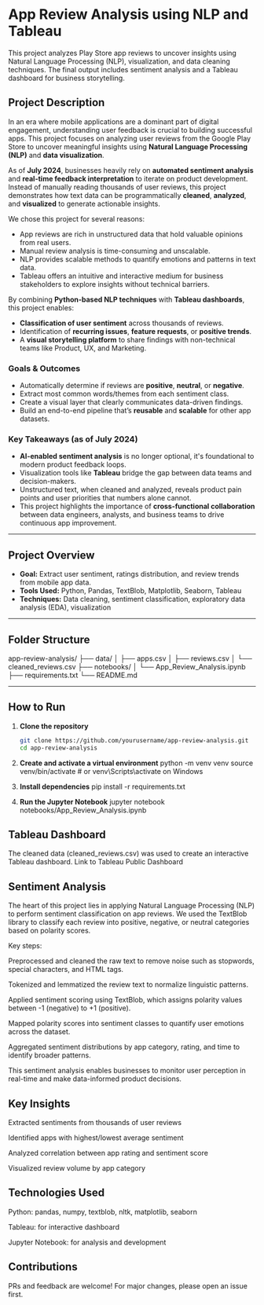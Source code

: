 # App Review Analysis using NLP and Tableau

This project analyzes Play Store app reviews to uncover insights using Natural Language Processing (NLP), visualization, and data cleaning techniques. The final output includes sentiment analysis and a Tableau dashboard for business storytelling.

## Project Description

In an era where mobile applications are a dominant part of digital engagement, understanding user feedback is crucial to building successful apps. This project focuses on analyzing user reviews from the Google Play Store to uncover meaningful insights using **Natural Language Processing (NLP)** and **data visualization**.

As of **July 2024**, businesses heavily rely on **automated sentiment analysis** and **real-time feedback interpretation** to iterate on product development. Instead of manually reading thousands of user reviews, this project demonstrates how text data can be programmatically **cleaned**, **analyzed**, and **visualized** to generate actionable insights.

We chose this project for several reasons:
- App reviews are rich in unstructured data that hold valuable opinions from real users.
- Manual review analysis is time-consuming and unscalable.
- NLP provides scalable methods to quantify emotions and patterns in text data.
- Tableau offers an intuitive and interactive medium for business stakeholders to explore insights without technical barriers.

By combining **Python-based NLP techniques** with **Tableau dashboards**, this project enables:
- **Classification of user sentiment** across thousands of reviews.
- Identification of **recurring issues**, **feature requests**, or **positive trends**.
- A **visual storytelling platform** to share findings with non-technical teams like Product, UX, and Marketing.

### Goals & Outcomes
- Automatically determine if reviews are **positive**, **neutral**, or **negative**.
- Extract most common words/themes from each sentiment class.
- Create a visual layer that clearly communicates data-driven findings.
- Build an end-to-end pipeline that’s **reusable** and **scalable** for other app datasets.

### Key Takeaways (as of July 2024)
- **AI-enabled sentiment analysis** is no longer optional, it's foundational to modern product feedback loops.
- Visualization tools like **Tableau** bridge the gap between data teams and decision-makers.
- Unstructured text, when cleaned and analyzed, reveals product pain points and user priorities that numbers alone cannot.
- This project highlights the importance of **cross-functional collaboration** between data engineers, analysts, and business teams to drive continuous app improvement.

---

## Project Overview

- **Goal:** Extract user sentiment, ratings distribution, and review trends from mobile app data.
- **Tools Used:** Python, Pandas, TextBlob, Matplotlib, Seaborn, Tableau
- **Techniques:** Data cleaning, sentiment classification, exploratory data analysis (EDA), visualization

---

## Folder Structure

app-review-analysis/
├── data/
│ ├── apps.csv
│ ├── reviews.csv
│ └── cleaned_reviews.csv
├── notebooks/
│ └── App_Review_Analysis.ipynb
├── requirements.txt
└── README.md


---

## How to Run

1. **Clone the repository**
   ```bash
   git clone https://github.com/yourusername/app-review-analysis.git
   cd app-review-analysis

2. **Create and activate a virtual environment**
python -m venv venv
source venv/bin/activate  # or venv\Scripts\activate on Windows

3. **Install dependencies**
pip install -r requirements.txt

4. **Run the Jupyter Notebook**
jupyter notebook notebooks/App_Review_Analysis.ipynb


## Tableau Dashboard
The cleaned data (cleaned_reviews.csv) was used to create an interactive Tableau dashboard.
Link to Tableau Public Dashboard


## Sentiment Analysis
The heart of this project lies in applying Natural Language Processing (NLP) to perform sentiment classification on app reviews. We used the TextBlob library to classify each review into positive, negative, or neutral categories based on polarity scores.

Key steps:

Preprocessed and cleaned the raw text to remove noise such as stopwords, special characters, and HTML tags.

Tokenized and lemmatized the review text to normalize linguistic patterns.

Applied sentiment scoring using TextBlob, which assigns polarity values between -1 (negative) to +1 (positive).

Mapped polarity scores into sentiment classes to quantify user emotions across the dataset.

Aggregated sentiment distributions by app category, rating, and time to identify broader patterns.

This sentiment analysis enables businesses to monitor user perception in real-time and make data-informed product decisions.


## Key Insights
Extracted sentiments from thousands of user reviews

Identified apps with highest/lowest average sentiment

Analyzed correlation between app rating and sentiment score

Visualized review volume by app category


## Technologies Used
Python: pandas, numpy, textblob, nltk, matplotlib, seaborn

Tableau: for interactive dashboard

Jupyter Notebook: for analysis and development


## Contributions
PRs and feedback are welcome! For major changes, please open an issue first.
